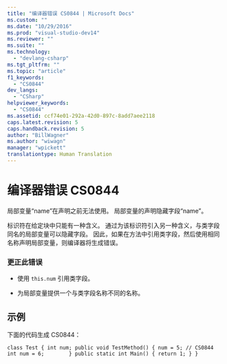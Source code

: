 ```yaml
---
title: "编译器错误 CS0844 | Microsoft Docs"
ms.custom: ""
ms.date: "10/29/2016"
ms.prod: "visual-studio-dev14"
ms.reviewer: ""
ms.suite: ""
ms.technology: 
  - "devlang-csharp"
ms.tgt_pltfrm: ""
ms.topic: "article"
f1_keywords: 
  - "CS0844"
dev_langs: 
  - "CSharp"
helpviewer_keywords: 
  - "CS0844"
ms.assetid: ccf74e01-292a-42d0-897c-8add7aee2118
caps.latest.revision: 5
caps.handback.revision: 5
author: "BillWagner"
ms.author: "wiwagn"
manager: "wpickett"
translationtype: Human Translation
---
```

# 编译器错误 CS0844
局部变量“name”在声明之前无法使用。 局部变量的声明隐藏字段“name”。  
  
 标识符在给定块中只能有一种含义。 通过为该标识符引入另一种含义，与类字段同名的局部变量可以隐藏字段。 因此，如果在方法中引用类字段，然后使用相同名称声明局部变量，则编译器将生成错误。  
  
### 更正此错误  
  
-   使用 `this.num` 引用类字段。  
  
-   为局部变量提供一个与类字段名称不同的名称。  
  
## 示例  
 下面的代码生成 CS0844：  
  
```  
class Test { int num; public void TestMethod() { num = 5; // CS0844 int num = 6;        } public static int Main() { return 1; } }  
```